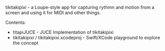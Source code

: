 
tikitakipixi - a Loupe-style app for capturing rythmn and motion from a screen
and using it for MIDI and other things.


Contents:
* titapiJUCE - JUCE Implementation of tikitakipixi
* tikitakipixi / tikitakipixi.xcodeproj - Swift/XCode playground to explore the concept
